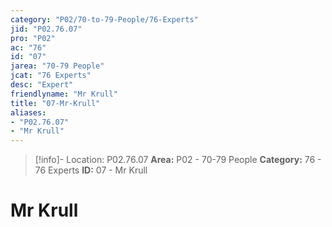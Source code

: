 ```yaml
---
category: "P02/70-to-79-People/76-Experts"
jid: "P02.76.07"
pro: "P02"
ac: "76"
id: "07"
jarea: "70-79 People"
jcat: "76 Experts"
desc: "Expert"
friendlyname: "Mr Krull"
title: "07-Mr-Krull"
aliases: 
- "P02.76.07"
- "Mr Krull"
---
```

>[!info]- Location: P02.76.07
>**Area:** P02 - 70-79 People
>**Category:** 76 - 76 Experts
>**ID:** 07 - Mr Krull

# Mr Krull


